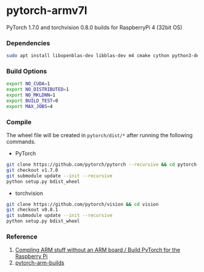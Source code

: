 # pytorch-armv7l
PyTorch 1.7.0 and torchvision 0.8.0 builds for RaspberryPi 4 (32bit OS)

### Dependencies

```bash
sudo apt install libopenblas-dev libblas-dev m4 cmake cython python3-dev python3-yaml python3-setuptools
```

### Build Options 
```bash
export NO_CUDA=1
export NO_DISTRIBUTED=1
export NO_MKLDNN=1 
export BUILD_TEST=0
export MAX_JOBS=4
```

### Compile
The wheel file will be created in `pytorch/dist/*` after running the following commands.
* PyTorch
```bash
git clone https://github.com/pytorch/pytorch --recursive && cd pytorch
git checkout v1.7.0
git submodule update --init --recursive
python setup.py bdist_wheel
```
* torchvision
```bash
git clone https://github.com/pytorch/vision && cd vision
git checkout v0.8.1
git submodule update --init --recursive
python setup.py bdist_wheel
```

### Reference

1. [Compling ARM stuff without an ARM board / Build PyTorch for the Raspberry Pi](https://nmilosev.svbtle.com/compling-arm-stuff-without-an-arm-board-build-pytorch-for-the-raspberry-pi)
2. [pytorch-arm-builds](https://github.com/nmilosev/pytorch-arm-builds)

